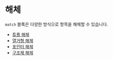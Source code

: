 # 해체

`match` 블록은 다양한 방식으로 항목을 해체할 수 있습니다.

* [튜플 해체][tuple]
* [열거형 해체][enum]
* [포인터 해체][refs]
* [구조체 해체][struct]


[enum]: destructuring/destructure_enum.md
[refs]: destructuring/destructure_pointers.md
[struct]: destructuring/destructure_structures.md
[tuple]: destructuring/destructure_tuple.md
